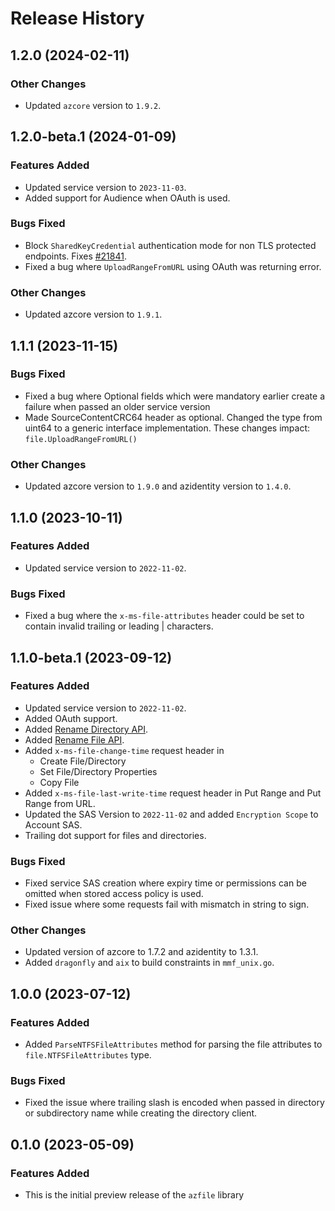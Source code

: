 # Release History

## 1.2.0 (2024-02-11)

### Other Changes

* Updated `azcore` version to `1.9.2`.

## 1.2.0-beta.1 (2024-01-09)

### Features Added

* Updated service version to `2023-11-03`.
* Added support for Audience when OAuth is used.

### Bugs Fixed

* Block `SharedKeyCredential` authentication mode for non TLS protected endpoints. Fixes [#21841](https://github.com/Azure/azure-sdk-for-go/issues/21841).
* Fixed a bug where `UploadRangeFromURL` using OAuth was returning error.

### Other Changes

* Updated azcore version to `1.9.1`.

## 1.1.1 (2023-11-15)

### Bugs Fixed

* Fixed a bug where Optional fields which were mandatory earlier create a failure when passed an older service version
* Made SourceContentCRC64 header as optional. Changed the type from uint64 to a generic interface implementation. 
  These changes impact: `file.UploadRangeFromURL()`

### Other Changes

* Updated azcore version to `1.9.0` and azidentity version to `1.4.0`.

## 1.1.0 (2023-10-11)

### Features Added

* Updated service version to `2022-11-02`.

### Bugs Fixed

* Fixed a bug where the `x-ms-file-attributes` header could be set to contain invalid trailing or leading | characters.

## 1.1.0-beta.1 (2023-09-12)

### Features Added

* Updated service version to `2022-11-02`.
* Added OAuth support.
* Added [Rename Directory API](https://learn.microsoft.com/rest/api/storageservices/rename-directory).
* Added [Rename File API](https://learn.microsoft.com/rest/api/storageservices/rename-file).
* Added `x-ms-file-change-time` request header in
  * Create File/Directory
  * Set File/Directory Properties
  * Copy File
* Added `x-ms-file-last-write-time` request header in Put Range and Put Range from URL.
* Updated the SAS Version to `2022-11-02` and added `Encryption Scope` to Account SAS.
* Trailing dot support for files and directories.

### Bugs Fixed

* Fixed service SAS creation where expiry time or permissions can be omitted when stored access policy is used.
* Fixed issue where some requests fail with mismatch in string to sign.

### Other Changes

* Updated version of azcore to 1.7.2 and azidentity to 1.3.1.
* Added `dragonfly` and `aix` to build constraints in `mmf_unix.go`.

## 1.0.0 (2023-07-12)

### Features Added

* Added `ParseNTFSFileAttributes` method for parsing the file attributes to `file.NTFSFileAttributes` type.

### Bugs Fixed

* Fixed the issue where trailing slash is encoded when passed in directory or subdirectory name while creating the directory client.

## 0.1.0 (2023-05-09)

### Features Added

* This is the initial preview release of the `azfile` library
